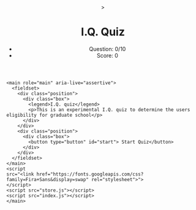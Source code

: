 <!DOCTYPE html>
<html lang="en">
  <head>
    <meta charset="utf-8">
    <meta name="viewport" content="width=device-width">
    <meta name="description" content="I.Q. Quiz">
    <title>The Quiz App</title>
    <link rel="shortcut icon" href="#">
    <link href="index.css" rel="stylesheet" type="text/css" />
  </head>
  <body>
    <main role="main" class="container">
    <header role="banner" class="header">>
      <h1>I.Q. Quiz</h1>    
        <ul>
          <li class="sizeMe">Question:
            <span class="questionNumber">0</span>/10</li>
          <li class="sizeMe">Score:
            <span class="score">0</span>
          </li>
        </ul>
    </header>

    <main role="main" aria-live="assertive">
      <fieldset>
        <div class="position">
          <div class="box">
            <legend>I.Q. quiz</legend>
            <p>This is an experimental I.Q. quiz to determine the users eligibility for graduate school</p>
          </div>
        </div>
        <div class="position">
          <div class="box">
            <button type="button" id="start"> Start Quiz</button>
          </div>
        </div>
      </fieldset>
    </main>
    <script 
    src="<link href="https://fonts.googleapis.com/css?family=Fira+Sans&display=swap" rel="stylesheet">">
    </script>
    <script src="store.js"></script>
    <script src="index.js"></script>
    </main>
  </body>
</html>
